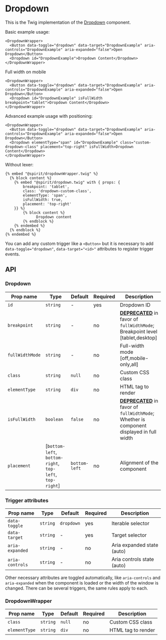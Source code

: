 # Dropdown

This is the Twig implementation of the [Dropdown] component.

Basic example usage:

```twig
<DropdownWrapper>
  <Button data-toggle="dropdown" data-target="DropdownExample" aria-controls="DropdownExample" aria-expanded="false">Open Dropdown</Button>
  <Dropdown id="DropdownExample">Dropdown Content</Dropdown>
</DropdownWrapper>
```

Full width on mobile

```twig
<DropdownWrapper>
  <Button data-toggle="dropdown" data-target="DropdownExample" aria-controls="DropdownExample" aria-expanded="false">Open Dropdown</Button>
  <Dropdown id="DropdownExample" isFullWidth breakpoint="tablet">Dropdown Content</Dropdown>
</DropdownWrapper>
```

Advanced example usage with positioning:

```twig
<DropdownWrapper>
  <Button data-toggle="dropdown" data-target="DropdownExample" aria-controls="DropdownExample" aria-expanded="false">Open Dropdown</Button>
  <Dropdown elementType="span" id="DropdownExample" class="custom-dropdown-class" placement="top-right" isFullWidth>Dropdown Content</Dropdown>
</DropdownWrapper>
```

Without lexer:

```twig
{% embed "@spirit/dropdownWrapper.twig" %}
  {% block content %}
    {% embed "@spirit/dropdown.twig" with { props: {
        breakpoint: 'tablet',
        class: 'dropdown-custom-class',
        elementType: 'span',
        isFullWidth: true,
        placement: 'top-right'
    }} %}
        {% block content %}
              Dropdown content
        {% endblock %}
    {% endembed %}
  {% endblock %}
{% endembed %}
```

You can add any custom trigger like a `<Button>` but it is necessary to add `data-toggle="dropdown"`, `data-target="<id>"`
attributes to register trigger events.

## API

### Dropdown

| Prop name       | Type                                                     | Default       | Required | Description                                                                                            |
| --------------- | -------------------------------------------------------- | ------------- | -------- | ------------------------------------------------------------------------------------------------------ |
| `id`            | `string`                                                 | -             | yes      | Dropdown ID                                                                                            |
| `breakpoint`    | `string`                                                 | -             | no       | [**DEPRECATED**][deprecated] in favor of `fullWidthMode`; Breakpoint level [tablet,desktop]            |
| `fullWidthMode` | `string`                                                 | -             | no       | Full-width mode [off,mobile-only,all]                                                                  |
| `class`         | `string`                                                 | `null`        | no       | Custom CSS class                                                                                       |
| `elementType`   | `string`                                                 | `div`         | no       | HTML tag to render                                                                                     |
| `isFullWidth`   | `boolean`                                                | `false`       | no       | [**DEPRECATED**][deprecated] in favor of `fullWidthMode`; Whether is component displayed in full width |
| `placement`     | [`bottom-left`, `bottom-right`, `top-left`, `top-right`] | `bottom-left` | no       | Alignment of the component                                                                             |

### Trigger attributes

| Prop name       | Type     | Default    | Required | Description                |
| --------------- | -------- | ---------- | -------- | -------------------------- |
| `data-toggle`   | `string` | `dropdown` | yes      | Iterable selector          |
| `data-target`   | `string` | -          | yes      | Target selector            |
| `aria-expanded` | `string` | -          | no       | Aria expanded state (auto) |
| `aria-controls` | `string` | -          | no       | Aria controls state (auto) |

Other necessary attributes are toggled automatically, like `aria-controls` and `aria-expanded` when the component is loaded
or the width of the window is changed. There can be several triggers, the same rules apply to each.

### DropdownWrapper

| Prop name     | Type     | Default | Required | Description        |
| ------------- | -------- | ------- | -------- | ------------------ |
| `class`       | `string` | `null`  | no       | Custom CSS class   |
| `elementType` | `string` | `div`   | no       | HTML tag to render |

[dropdown]: https://github.com/lmc-eu/spirit-design-system/tree/main/packages/web/src/scss/components/Dropdown
[deprecated]: https://github.com/lmc-eu/spirit-design-system/tree/main/packages/web-twig/README.md#deprecations
